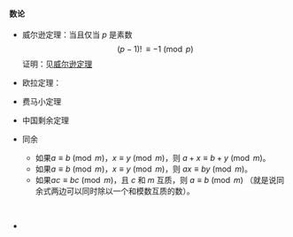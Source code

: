#### 数论

* 威尔逊定理：当且仅当 $p$ 是素数
  $$
  (p - 1)! \, \equiv -1 \pmod p
  $$
  证明：见[威尔逊定理]([https://zh.wikipedia.org/wiki/%E5%A8%81%E5%B0%94%E9%80%8A%E5%AE%9A%E7%90%86](https://zh.wikipedia.org/wiki/威尔逊定理))

* 欧拉定理：
* 费马小定理
* 中国剩余定理

* 同余
  * 如果$a≡b \pmod m，x\equiv y\pmod m$，则 $a + x \equiv b + y \pmod m$。
  * 如果$a \equiv b \pmod m$，$x \equiv y \pmod m$，则 $ax \equiv by \pmod m$。
  * 如果$ac \equiv bc \pmod m$，且 $c$ 和 $m$ 互质，则 $a \equiv b\pmod m$ （就是说同余式两边可以同时除以一个和模数互质的数）。

​     

* 